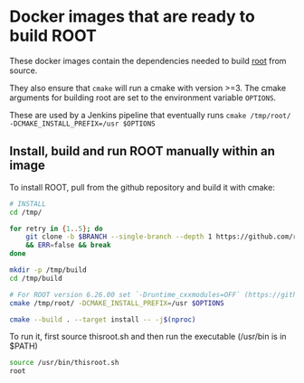 # Docker images that are ready to build ROOT
These docker images contain the dependencies needed to build [root](https://root.cern/) from source.

They also ensure that `cmake` will run a cmake with version >=3. The cmake arguments for building root are set to the environment variable `OPTIONS`.

These are used by a Jenkins pipeline that eventually runs `cmake /tmp/root/ -DCMAKE_INSTALL_PREFIX=/usr $OPTIONS`

## Install, build and run ROOT manually within an image
To install ROOT, pull from the github repository and build it with cmake:
```sh
# INSTALL
cd /tmp/

for retry in {1..5}; do
    git clone -b $BRANCH --single-branch --depth 1 https://github.com/root-project/root.git \
    && ERR=false && break
done

mkdir -p /tmp/build
cd /tmp/build

# For ROOT version 6.26.00 set `-Druntime_cxxmodules=OFF` (https://github.com/root-project/root/pull/10198)
cmake /tmp/root/ -DCMAKE_INSTALL_PREFIX=/usr $OPTIONS

cmake --build . --target install -- -j$(nproc)
```

To run it, first source thisroot.sh and then run the executable (/usr/bin is in $PATH)
```sh
source /usr/bin/thisroot.sh
root
```
